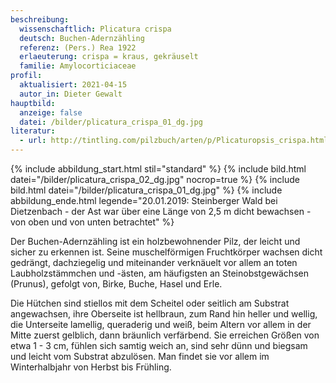 ```yaml
---
beschreibung:
  wissenschaftlich: Plicatura crispa
  deutsch: Buchen-Adernzähling
  referenz: (Pers.) Rea 1922
  erlaeuterung: crispa = kraus, gekräuselt
  familie: Amylocorticiaceae
profil:
  aktualisiert: 2021-04-15
  autor_in: Dieter Gewalt
hauptbild:
  anzeige: false
  datei: /bilder/plicatura_crispa_01_dg.jpg
literatur:
  - url: http://tintling.com/pilzbuch/arten/p/Plicaturopsis_crispa.html
---
```

{% include abbildung_start.html stil="standard" %}
{% include bild.html datei="/bilder/plicatura_crispa_02_dg.jpg" nocrop=true %}
{% include bild.html datei="/bilder/plicatura_crispa_01_dg.jpg" %}
{% include abbildung_ende.html legende="20.01.2019: Steinberger Wald bei Dietzenbach - der Ast war über eine Länge von 2,5 m dicht bewachsen - von oben und von unten betrachtet" %}

Der Buchen-Adernzähling ist ein holzbewohnender Pilz, der leicht und sicher zu erkennen ist. Seine muschelförmigen Fruchtkörper wachsen dicht gedrängt, dachziegelig und miteinander verknäuelt vor allem an toten Laubholzstämmchen und -ästen, am häufigsten an Steinobstgewächsen (Prunus), gefolgt von, Birke, Buche, Hasel und Erle.

Die Hütchen sind stiellos mit dem Scheitel oder seitlich am Substrat angewachsen, ihre Oberseite ist hellbraun, zum Rand hin heller und wellig, die Unterseite lamellig, queraderig und weiß, beim Altern vor allem in der Mitte zuerst gelblich, dann bräunlich verfärbend. Sie erreichen Größen von etwa 1 - 3 cm, fühlen sich samtig weich an, sind sehr dünn und biegsam und leicht vom Substrat abzulösen. Man findet sie vor allem im Winterhalbjahr von Herbst bis Frühling.